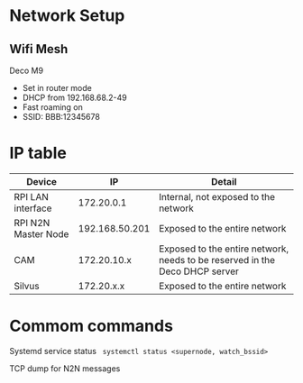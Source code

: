 # Network Setup

## Wifi Mesh
Deco M9

- Set in router mode
- DHCP from 192.168.68.2-49
- Fast roaming on 
- SSID: BBB:12345678

# IP table
| Device            | IP                 | Detail                               |
|-------------------|--------------------|--------------------------------------|
| RPI LAN interface | 172.20.0.1      | Internal, not exposed to the network |
| RPI N2N Master Node | 192.168.50.201      | Exposed to the entire network |
| CAM               | 172.20.10.x | Exposed to the entire network, needs to be reserved in the Deco DHCP server        |
| Silvus            | 172.20.x.x | Exposed to the entire network        |

# Commom commands
Systemd service status
``` systemctl status <supernode, watch_bssid>```

TCP dump for N2N messages
``` sudo tcpdump -i any port 9000
```
